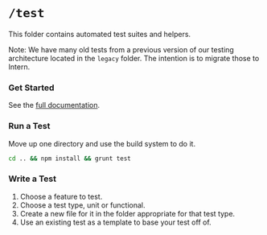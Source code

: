 # `/test`

This folder contains automated test suites and helpers.

Note: We have many old tests from a previous version of our testing architecture located in the `legacy` folder. The intention is to migrate those to Intern.

### Get Started

See the [full documentation](https://equinox.atlassian.net/wiki/pages/viewpage.action?pageId=38666258 "Documentation for Automated Tests.").

### Run a Test

Move up one directory and use the build system to do it.
````bash
cd .. && npm install && grunt test
````

### Write a Test

1. Choose a feature to test.
2. Choose a test type, unit or functional.
3. Create a new file for it in the folder appropriate for that test type.
4. Use an existing test as a template to base your test off of.
